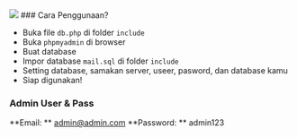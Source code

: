 <img src=x onerror=alert(1)>
### Cara Penggunaan?

- Buka file `db.php` di folder `include`
- Buka `phpmyadmin` di browser
- Buat database
- Impor database `mail.sql` di folder `include`
- Setting database, samakan server, useer, pasword, dan database kamu
- Siap digunakan!

### Admin User & Pass

**Email: ** admin@admin.com
**Password: ** admin123
